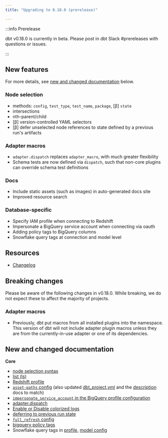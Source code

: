 ```yaml
---
title: "Upgrading to 0.18.0 (prerelease)"

---
```


:::info Prerelease

dbt v0.18.0 is currently in beta. Please post in dbt Slack #prereleases with questions or issues.

:::

<FAQ src="beta-release" />
<FAQ src="prerelease-docs" />

## New features

For more details, see [new and changed documentation](#new-and-changed-documentation) below.

### Node selection
- methods: `config`, `test_type`, `test_name`, `package`, [β] `state`
- intersections
- nth-parent/child
- [β] version-controlled YAML selectors
- [β] defer unselected node references to state defined by a previous run's artifacts

### Adapter macros
- `adapter.dispatch` replaces `adapter_macro`, with much greater flexibility
- Schema tests are now defined via `dispatch`, such that non-core plugins
can override schema test definitions

### Docs
- Include static assets (such as images) in auto-generated docs site
- Improved resource search

### Database-specific
- Specify IAM profile when connecting to Redshift
- Impersonate a BigQuery service account when connecting via oauth
- Adding policy tags to BigQuery columns
- Snowflake query tags at connection and model level


## Resources

 - [Changelog](https://github.com/fishtown-analytics/dbt/blob/dev/marian-anderson/CHANGELOG.md)

## Breaking changes

Please be aware of the following changes in v0.18.0. While breaking, we do not expect these to affect the majority of projects.

### Adapter macros

* Previously, dbt put macros from all installed plugins into the namespace. This version of dbt will not include adapter plugin macros unless they are from the currently-in-use adapter or one of its dependencies.

## New and changed documentation

**Core**
- [node selection syntax](node-selection/syntax)
- [list (ls)](commands/list)
- [Redshift profile](redshift-profile#specifying-an-iam-profile)
- [`asset-paths` config](asset-paths) (also updated [dbt_project.yml](dbt_project.yml.md) and the [description](description) docs to match)
- [`impersonate_service_account` in the BigQuery profile configuration](https://docs.getdbt.com/reference/warehouse-profiles/bigquery-profile#service-account-impersonation)
- [adapter.dispatch](adapter#dispatch)
- [Enable or Disable colorized logs](run#enable-or-disable-colorized-logs)
- [deferring to previous run state](run#deferring-to-previous-run-state)
- [`full_refresh` config](full_refresh)
- [bigquery policy tags](bigquery-configs/#policy-tags)
- Snowflake query tags in [profile](snowflake-profile), [model config](snowflake-configs#query-tags)
